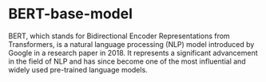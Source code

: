 # BERT-base-model
BERT, which stands for Bidirectional Encoder Representations from Transformers, is a natural language processing (NLP) model introduced by Google in a research paper in 2018. It represents a significant advancement in the field of NLP and has since become one of the most influential and widely used pre-trained language models.
